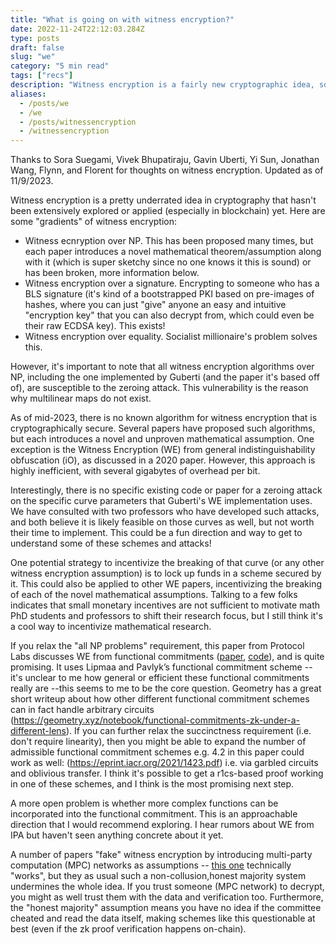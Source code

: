 ```yaml
---
title: "What is going on with witness encryption?"
date: 2022-11-24T22:12:03.284Z
type: posts
draft: false
slug: "we"
category: "5 min read"
tags: ["recs"]
description: "Witness encryption is a fairly new cryptographic idea, sort of the flip side of zero knowledge. What is the state of research here, how does it work, and what can we do with it?"
aliases:
  - /posts/we
  - /we
  - /posts/witnessencryption
  - /witnessencryption
---
```


Thanks to Sora Suegami, Vivek Bhupatiraju, Gavin Uberti, Yi Sun, Jonathan Wang, Flynn, and Florent for thoughts on witness encryption. Updated as of 11/9/2023.

Witness encryption is a pretty underrated idea in cryptography that hasn't been extensively explored or applied (especially in blockchain) yet. Here are some "gradients" of witness encryption:
- Witness ecnryption over NP. This has been proposed many times, but each paper introduces a novel mathematical theorem/assumption along with it (which is super sketchy since no one knows it this is sound) or has been broken, more information below.
- Witness encryption over a signature. Encrypting to someone who has a BLS signature (it's kind of a bootstrapped PKI based on pre-images of hashes, where you can just "give" anyone an easy and intuitive "encryption key" that you can also decrypt from, which could even be their raw ECDSA key). This exists!
- Witness encryption over equality. Socialist millionaire's problem solves this.

However, it's important to note that all witness encryption algorithms over NP, including the one implemented by Guberti (and the paper it's based off of), are susceptible to the zeroing attack. This vulnerability is the reason why multilinear maps do not exist.

As of mid-2023, there is no known algorithm for witness encryption that is cryptographically secure. Several papers have proposed such algorithms, but each introduces a novel and unproven mathematical assumption. One exception is the Witness Encryption (WE) from general indistinguishability obfuscation (iO), as discussed in a 2020 paper. However, this approach is highly inefficient, with several gigabytes of overhead per bit.

Interestingly, there is no specific existing code or paper for a zeroing attack on the specific curve parameters that Guberti's WE implementation uses. We have consulted with two professors who have developed such attacks, and both believe it is likely feasible on those curves as well, but not worth their time to implement. This could be a fun direction and way to get to understand some of these schemes and attacks!

One potential strategy to incentivize the breaking of that curve (or any other witness encryption assumption) is to lock up funds in a scheme secured by it. This could also be applied to other WE papers, incentivizing the breaking of each of the novel mathematical assumptions. Talking to a few folks indicates that small monetary incentives are not sufficient to motivate math PhD students and professors to shift their research focus, but I still think it's a cool way to incentivize mathematical research.

If you relax the "all NP problems" requirement, this paper from Protocol Labs discusses WE from functional commitments ([paper](https://eprint.iacr.org/2022/1510), [code](https://github.com/vicsn/witness-encryption-functional-commitment)), and is quite promising. It uses Lipmaa and Pavlyk’s functional commitment scheme -- it's unclear to me how general or efficient these functional commitments really are --this seems to me to be the core question. Geometry has a great short writeup about how other different functional commitment schemes can in fact handle arbitrary circuits (https://geometry.xyz/notebook/functional-commitments-zk-under-a-different-lens). If you can further relax the succinctness requirement (i.e. don't require linearity), then you might be able to expand the number of admissible functional commitment schemes e.g. 4.2 in this paper could work as well: (https://eprint.iacr.org/2021/1423.pdf) i.e. via garbled circuits and oblivious transfer. I think it's possible to get a r1cs-based proof working in one of these schemes, and I think is the most promising next step.

A more open problem is whether more complex functions can be incorporated into the functional commitment. This is an approachable direction that I would recommend exploring. I hear rumors about WE from IPA but haven't seen anything concrete about it yet.

A number of papers "fake" witness encryption by introducing multi-party computation (MPC) networks as assumptions -- [this one](https://eprint.iacr.org/2023/635.pdf) technically "works", but they as usual such a non-collusion,honest majority system undermines the whole idea. If you trust someone (MPC network) to decrypt, you might as well trust them with the data and verification too. Furthermore, the "honest majority" assumption means you have no idea if the committee cheated and read the data itself, making schemes like this questionable at best (even if the zk proof verification happens on-chain).